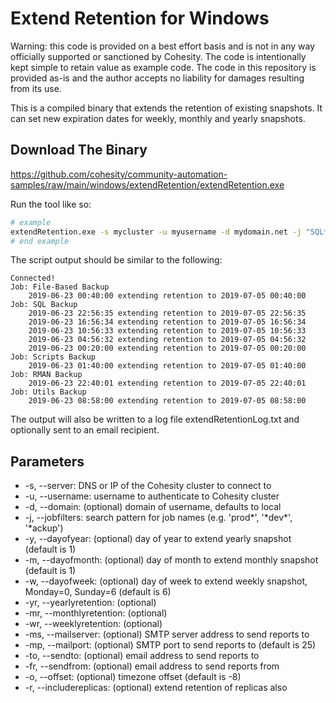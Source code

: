 # Extend Retention for Windows

Warning: this code is provided on a best effort basis and is not in any way officially supported or sanctioned by Cohesity. The code is intentionally kept simple to retain value as example code. The code in this repository is provided as-is and the author accepts no liability for damages resulting from its use.

This is a compiled binary that extends the retention of existing snapshots. It can set new expiration dates for weekly, monthly and yearly snapshots.

## Download The Binary

<https://github.com/cohesity/community-automation-samples/raw/main/windows/extendRetention/extendRetention.exe>

Run the tool like so:

```bash
# example
extendRetention.exe -s mycluster -u myusername -d mydomain.net -j "SQL*" -j "*ackup" -wr 35 -w 6 -mr 365 -m 1 -ms mail.mydomain.net -mp 25 -to myuser@mydomain.com -fr someuser@mydomain.com
# end example
```

The script output should be similar to the following:

```text
Connected!
Job: File-Based Backup
    2019-06-23 00:40:00 extending retention to 2019-07-05 00:40:00
Job: SQL Backup
    2019-06-23 22:56:35 extending retention to 2019-07-05 22:56:35
    2019-06-23 16:56:34 extending retention to 2019-07-05 16:56:34
    2019-06-23 10:56:33 extending retention to 2019-07-05 10:56:33
    2019-06-23 04:56:32 extending retention to 2019-07-05 04:56:32
    2019-06-23 00:20:00 extending retention to 2019-07-05 00:20:00
Job: Scripts Backup
    2019-06-23 01:40:00 extending retention to 2019-07-05 01:40:00
Job: RMAN Backup
    2019-06-23 22:40:01 extending retention to 2019-07-05 22:40:01
Job: Utils Backup
    2019-06-23 08:58:00 extending retention to 2019-07-05 08:58:00
```

The output will also be written to a log file extendRetentionLog.txt and optionally sent to an email recipient.

## Parameters

* -s, --server: DNS or IP of the Cohesity cluster to connect to
* -u, --username: username to authenticate to Cohesity cluster
* -d, --domain: (optional) domain of username, defaults to local
* -j, --jobfilters: search pattern for job names (e.g. 'prod*', '\*dev\*', '*ackup')
* -y, --dayofyear: (optional) day of year to extend yearly snapshot (default is 1)
* -m, --dayofmonth: (optional) day of month to extend monthly snapshot (default is 1)
* -w, --dayofweek: (optional) day of week to extend weekly snapshot, Monday=0, Sunday=6 (default is 6)
* -yr, --yearlyretention: (optional)
* -mr, --monthlyretention: (optional)
* -wr, --weeklyretention: (optional)
* -ms, --mailserver: (optional) SMTP server address to send reports to
* -mp, --mailport: (optional) SMTP port to send reports to (default is 25)
* -to, --sendto: (optional) email address to send reports to
* -fr, --sendfrom: (optional) email address to send reports from
* -o, --offset: (optional) timezone offset (default is -8)
* -r, --includereplicas: (optional) extend retention of replicas also
